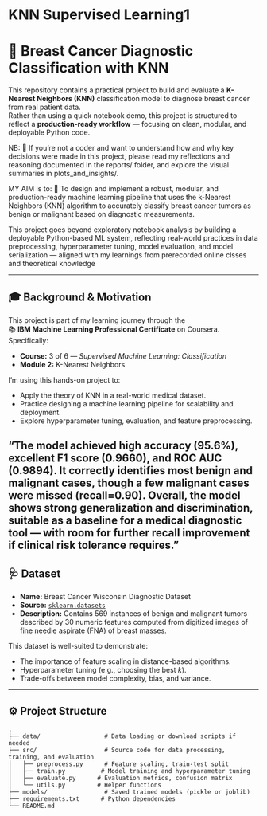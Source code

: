 # KNN Supervised Learning1
# 🧪 Breast Cancer Diagnostic Classification with KNN

This repository contains a practical project to build and evaluate a **K-Nearest Neighbors (KNN)** classification model to diagnose breast cancer from real patient data.  
Rather than using a quick notebook demo, this project is structured to reflect a **production-ready workflow** — focusing on clean, modular, and deployable Python code.

NB:
📖 If you’re not a coder and want to understand how and why key decisions were made in this project, please read my reflections and reasoning documented in the reports/ folder, and explore the visual summaries in plots_and_insights/.


MY AIM is to: 🎯
To design and implement a robust, modular, and production-ready machine learning pipeline that uses the k-Nearest Neighbors (KNN) algorithm to accurately classify breast cancer tumors as benign or malignant based on diagnostic measurements.

This project goes beyond exploratory notebook analysis by building a deployable Python-based ML system, reflecting real-world practices in data preprocessing, hyperparameter tuning, model evaluation, and model serialization — aligned with my learnings from prerecorded online clsses and theoretical knowledge

---

## 🎓 Background & Motivation

This project is part of my learning journey through the  
📚 **IBM Machine Learning Professional Certificate** on Coursera.  
Specifically:
- **Course:** 3 of 6 — *Supervised Machine Learning: Classification*
- **Module 2:** K-Nearest Neighbors

I’m using this hands-on project to:
- Apply the theory of KNN in a real-world medical dataset.
- Practice designing a machine learning pipeline for scalability and deployment.
- Explore hyperparameter tuning, evaluation, and feature preprocessing.

“The model achieved high accuracy (95.6%), excellent F1 score (0.9660), and ROC AUC (0.9894).
It correctly identifies most benign and malignant cases, though a few malignant cases were missed (recall=0.90).
Overall, the model shows strong generalization and discrimination, suitable as a baseline for a medical diagnostic tool — with room for further recall improvement if clinical risk tolerance requires.”
---

## 🩺 Dataset

- **Name:** Breast Cancer Wisconsin Diagnostic Dataset
- **Source:** [`sklearn.datasets`](https://scikit-learn.org/stable/modules/generated/sklearn.datasets.load_breast_cancer.html)
- **Description:** Contains 569 instances of benign and malignant tumors described by 30 numeric features computed from digitized images of fine needle aspirate (FNA) of breast masses.

This dataset is well-suited to demonstrate:
- The importance of feature scaling in distance-based algorithms.
- Hyperparameter tuning (e.g., choosing the best *k*).
- Trade-offs between model complexity, bias, and variance.

---

## ⚙️ Project Structure

```text
.
├── data/                  # Data loading or download scripts if needed
├── src/                   # Source code for data processing,         training, and evaluation
│   ├── preprocess.py      # Feature scaling, train-test split
│   ├── train.py          # Model training and hyperparameter tuning
│   ├── evaluate.py      # Evaluation metrics, confusion matrix
│   └── utils.py         # Helper functions
├── models/                # Saved trained models (pickle or joblib)
├── requirements.txt      # Python dependencies
└── README.md



